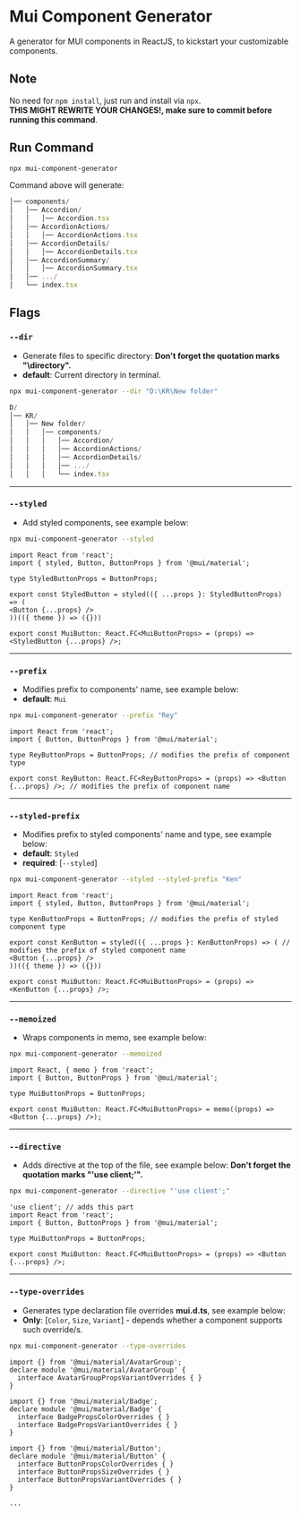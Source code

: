 # Mui Component Generator
A generator for MUI components in ReactJS, to kickstart your customizable components.

## Note
No need for `npm install`, just run and install via `npx`.<br/>
**THIS MIGHT REWRITE YOUR CHANGES!, make sure to commit before running this command**.

## Run Command
```bash
npx mui-component-generator
```
Command above will generate:
```ts
│── components/  
│   │── Accordion/
│   │   │── Accordion.tsx
│   │── AccordionActions/
│   │   │── AccordionActions.tsx
│   │── AccordionDetails/
│   │   │── AccordionDetails.tsx
│   │── AccordionSummary/
│   │   │── AccordionSummary.tsx
│   │── .../
│   └── index.tsx
```

## Flags
### `--dir`
- Generate files to specific directory: **Don't forget the quotation marks "\directory".**
- **default**: Current directory in terminal.
```bash
npx mui-component-generator --dir "D:\KR\New folder"
```
```ts
D/
│── KR/
│   │── New folder/
│   │   │── components/  
│   │   │   │── Accordion/
│   │   │   │── AccordionActions/
│   │   │   │── AccordionDetails/
│   │   │   │── .../
│   │   │   └── index.tsx
```
<hr/>

### `--styled`
- Add styled components, see example below:
```bash
npx mui-component-generator --styled
```
```tsx
import React from 'react';
import { styled, Button, ButtonProps } from '@mui/material';

type StyledButtonProps = ButtonProps;

export const StyledButton = styled(({ ...props }: StyledButtonProps) => (
<Button {...props} />
))(({ theme }) => ({}))

export const MuiButton: React.FC<MuiButtonProps> = (props) => <StyledButton {...props} />;
```
<hr/>

### `--prefix`
- Modifies prefix to components' name, see example below:
- **default**: `Mui`
```bash
npx mui-component-generator --prefix "Rey"
```
```tsx
import React from 'react';
import { Button, ButtonProps } from '@mui/material';

type ReyButtonProps = ButtonProps; // modifies the prefix of component type

export const ReyButton: React.FC<ReyButtonProps> = (props) => <Button {...props} />; // modifies the prefix of component name
```
<hr/>

### `--styled-prefix`
- Modifies prefix to styled components' name and type, see example below:
- **default**: `Styled`
- **required**: [`--styled`] 
```bash
npx mui-component-generator --styled --styled-prefix "Ken"
```
```tsx
import React from 'react';
import { styled, Button, ButtonProps } from '@mui/material';

type KenButtonProps = ButtonProps; // modifies the prefix of styled component type

export const KenButton = styled(({ ...props }: KenButtonProps) => ( // modifies the prefix of styled component name
<Button {...props} />
))(({ theme }) => ({}))

export const MuiButton: React.FC<MuiButtonProps> = (props) => <KenButton {...props} />;
```
<hr/>

### `--memoized`
- Wraps components in memo, see example below:
```bash
npx mui-component-generator --memoized
```
```tsx
import React, { memo } from 'react';
import { Button, ButtonProps } from '@mui/material';

type MuiButtonProps = ButtonProps;

export const MuiButton: React.FC<MuiButtonProps> = memo((props) => <Button {...props} />);
```
<hr/>

### `--directive`
- Adds directive at the top of the file, see example below: **Don't forget the quotation marks "'use client;'".**
```bash
npx mui-component-generator --directive "'use client';"
```
```tsx
'use client'; // adds this part
import React from 'react';
import { Button, ButtonProps } from '@mui/material';

type MuiButtonProps = ButtonProps;

export const MuiButton: React.FC<MuiButtonProps> = (props) => <Button {...props} />;

```
<hr/>

### `--type-overrides`
- Generates type declaration file overrides **mui.d.ts**, see example below:
- **Only**: [`Color`, `Size`, `Variant`] - depends whether a component supports such override/s.
```bash
npx mui-component-generator --type-overrides
```
```tsx
import {} from '@mui/material/AvatarGroup';
declare module '@mui/material/AvatarGroup' {
  interface AvatarGroupPropsVariantOverrides { }
}

import {} from '@mui/material/Badge';
declare module '@mui/material/Badge' {
  interface BadgePropsColorOverrides { }
  interface BadgePropsVariantOverrides { }
}

import {} from '@mui/material/Button';
declare module '@mui/material/Button' {
  interface ButtonPropsColorOverrides { }
  interface ButtonPropsSizeOverrides { }
  interface ButtonPropsVariantOverrides { }
}

...
```
